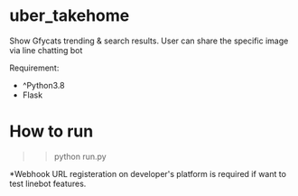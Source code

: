 # uber_takehome

Show Gfycats trending & search results. 
User can share the specific image via line chatting bot

Requirement:
- ^Python3.8
- Flask

# How to run
> > python run.py

*Webhook URL registeration on developer's platform is required if want to test linebot features.
